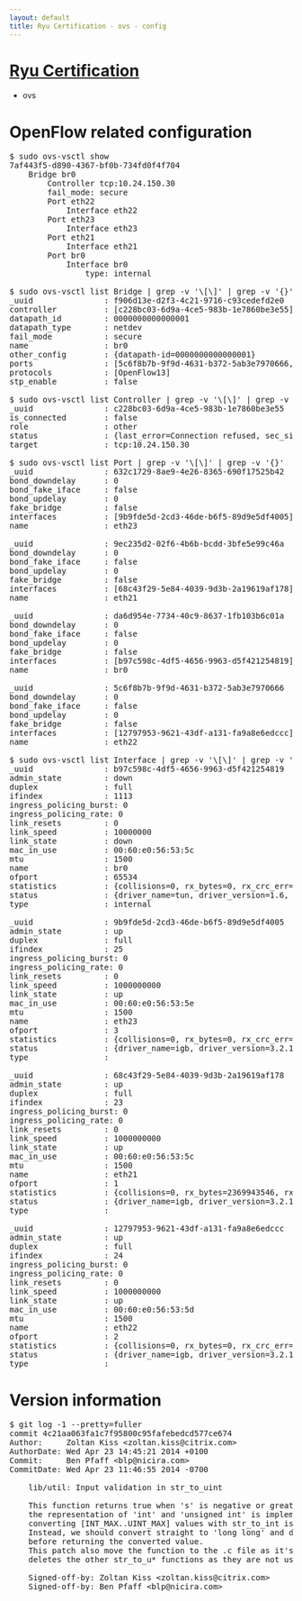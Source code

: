 ```yaml
---
layout: default
title: Ryu Certification - ovs - config
---
```

# [Ryu Certification](http://osrg.github.io/ryu/certification.html)
* ovs 

# OpenFlow related configuration
<pre>
$ sudo ovs-vsctl show
7af443f5-d890-4367-bf0b-734fd0f4f704
    Bridge br0
        Controller tcp:10.24.150.30
        fail_mode: secure
        Port eth22
            Interface eth22
        Port eth23
            Interface eth23
        Port eth21
            Interface eth21
        Port br0
            Interface br0
                type: internal

$ sudo ovs-vsctl list Bridge | grep -v '\[\]' | grep -v '{}'
_uuid               : f906d13e-d2f3-4c21-9716-c93cedefd2e0
controller          : [c228bc03-6d9a-4ce5-983b-1e7860be3e55]
datapath_id         : 0000000000000001
datapath_type       : netdev
fail_mode           : secure
name                : br0
other_config        : {datapath-id=0000000000000001}
ports               : [5c6f8b7b-9f9d-4631-b372-5ab3e7970666, 632c1729-8ae9-4e26-8365-690f17525b42, 9ec235d2-02f6-4b6b-bcdd-3bfe5e99c46a, da6d954e-7734-40c9-8637-1fb103b6c01a]
protocols           : [OpenFlow13]
stp_enable          : false

$ sudo ovs-vsctl list Controller | grep -v '\[\]' | grep -v '{}'
_uuid               : c228bc03-6d9a-4ce5-983b-1e7860be3e55
is_connected        : false
role                : other
status              : {last_error=Connection refused, sec_since_connect=571, sec_since_disconnect=0, state=BACKOFF}
target              : tcp:10.24.150.30

$ sudo ovs-vsctl list Port | grep -v '\[\]' | grep -v '{}'
_uuid               : 632c1729-8ae9-4e26-8365-690f17525b42
bond_downdelay      : 0
bond_fake_iface     : false
bond_updelay        : 0
fake_bridge         : false
interfaces          : [9b9fde5d-2cd3-46de-b6f5-89d9e5df4005]
name                : eth23

_uuid               : 9ec235d2-02f6-4b6b-bcdd-3bfe5e99c46a
bond_downdelay      : 0
bond_fake_iface     : false
bond_updelay        : 0
fake_bridge         : false
interfaces          : [68c43f29-5e84-4039-9d3b-2a19619af178]
name                : eth21

_uuid               : da6d954e-7734-40c9-8637-1fb103b6c01a
bond_downdelay      : 0
bond_fake_iface     : false
bond_updelay        : 0
fake_bridge         : false
interfaces          : [b97c598c-4df5-4656-9963-d5f421254819]
name                : br0

_uuid               : 5c6f8b7b-9f9d-4631-b372-5ab3e7970666
bond_downdelay      : 0
bond_fake_iface     : false
bond_updelay        : 0
fake_bridge         : false
interfaces          : [12797953-9621-43df-a131-fa9a8e6edccc]
name                : eth22

$ sudo ovs-vsctl list Interface | grep -v '\[\]' | grep -v '{}'
_uuid               : b97c598c-4df5-4656-9963-d5f421254819
admin_state         : down
duplex              : full
ifindex             : 1113
ingress_policing_burst: 0
ingress_policing_rate: 0
link_resets         : 0
link_speed          : 10000000
link_state          : down
mac_in_use          : 00:60:e0:56:53:5c
mtu                 : 1500
name                : br0
ofport              : 65534
statistics          : {collisions=0, rx_bytes=0, rx_crc_err=0, rx_dropped=0, rx_errors=0, rx_frame_err=0, rx_over_err=0, rx_packets=0, tx_bytes=0, tx_dropped=0, tx_errors=0, tx_packets=0}
status              : {driver_name=tun, driver_version=1.6, firmware_version=N/A}
type                : internal

_uuid               : 9b9fde5d-2cd3-46de-b6f5-89d9e5df4005
admin_state         : up
duplex              : full
ifindex             : 25
ingress_policing_burst: 0
ingress_policing_rate: 0
link_resets         : 0
link_speed          : 1000000000
link_state          : up
mac_in_use          : 00:60:e0:56:53:5e
mtu                 : 1500
name                : eth23
ofport              : 3
statistics          : {collisions=0, rx_bytes=0, rx_crc_err=0, rx_dropped=0, rx_errors=0, rx_frame_err=0, rx_over_err=0, rx_packets=0, tx_bytes=1191142500, tx_dropped=0, tx_errors=0, tx_packets=794095}
status              : {driver_name=igb, driver_version=3.2.10-k, firmware_version=2.10-9}
type                : 

_uuid               : 68c43f29-5e84-4039-9d3b-2a19619af178
admin_state         : up
duplex              : full
ifindex             : 23
ingress_policing_burst: 0
ingress_policing_rate: 0
link_resets         : 0
link_speed          : 1000000000
link_state          : up
mac_in_use          : 00:60:e0:56:53:5c
mtu                 : 1500
name                : eth21
ofport              : 1
statistics          : {collisions=0, rx_bytes=2369943546, rx_crc_err=0, rx_dropped=0, rx_errors=0, rx_frame_err=0, rx_over_err=0, rx_packets=1593461, tx_bytes=0, tx_dropped=0, tx_errors=0, tx_packets=0}
status              : {driver_name=igb, driver_version=3.2.10-k, firmware_version=2.10-9}
type                : 

_uuid               : 12797953-9621-43df-a131-fa9a8e6edccc
admin_state         : up
duplex              : full
ifindex             : 24
ingress_policing_burst: 0
ingress_policing_rate: 0
link_resets         : 0
link_speed          : 1000000000
link_state          : up
mac_in_use          : 00:60:e0:56:53:5d
mtu                 : 1500
name                : eth22
ofport              : 2
statistics          : {collisions=0, rx_bytes=0, rx_crc_err=0, rx_dropped=0, rx_errors=0, rx_frame_err=0, rx_over_err=0, rx_packets=0, tx_bytes=1427684092, tx_dropped=0, tx_errors=0, tx_packets=957379}
status              : {driver_name=igb, driver_version=3.2.10-k, firmware_version=2.10-9}
type                : 
</pre>

# Version information
<pre>
$ git log -1 --pretty=fuller
commit 4c21aa063fa1c7f95800c95fafebedcd577ce674
Author:     Zoltan Kiss &lt;zoltan.kiss@citrix.com&gt;
AuthorDate: Wed Apr 23 14:45:21 2014 +0100
Commit:     Ben Pfaff &lt;blp@nicira.com&gt;
CommitDate: Wed Apr 23 11:46:55 2014 -0700

    lib/util: Input validation in str_to_uint
    
    This function returns true when 's' is negative or greater than UINT_MAX. Also,
    the representation of 'int' and 'unsigned int' is implementation dependent, so
    converting [INT_MAX..UINT_MAX] values with str_to_int is fragile.
    Instead, we should convert straight to 'long long' and do a boundary check
    before returning the converted value.
    This patch also move the function to the .c file as it's not-trivial now, and
    deletes the other str_to_u* functions as they are not used.
    
    Signed-off-by: Zoltan Kiss &lt;zoltan.kiss@citrix.com&gt;
    Signed-off-by: Ben Pfaff &lt;blp@nicira.com&gt;
</pre>
